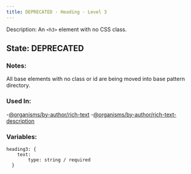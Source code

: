 ```yaml
---
title: DEPRECATED - Heading - Level 3
---
```

Description: An `<h3>` element with no CSS class.

## State: DEPRECATED

### Notes:
All base elements with no class or id are being moved into base pattern directory.

### Used In:
-[@organisms/by-author/rich-text](/?p=organisms-rich-text)
-[@organisms/by-author/rich-text-description](/?p=organisms-rich-text-description)

### Variables:
~~~
heading3: {
    text:
        type: string / required
  }
~~~
